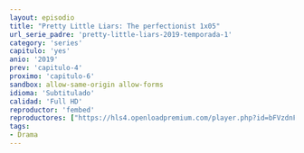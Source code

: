 ```yaml
---
layout: episodio
title: "Pretty Little Liars: The perfectionist 1x05"
url_serie_padre: 'pretty-little-liars-2019-temporada-1'
category: 'series'
capitulo: 'yes'
anio: '2019'
prev: 'capitulo-4'
proximo: 'capitulo-6'
sandbox: allow-same-origin allow-forms
idioma: 'Subtitulado'
calidad: 'Full HD'
reproductor: 'fembed'
reproductores: ["https://hls4.openloadpremium.com/player.php?id=bFVzdnFtbTRVZFI2TjFYc0dKMkJ6aWRBaGJQaVYxaVlETUNwUWJ0STNGS3JqYjR1b3VvVGNuTnhLWUxrd1dXOW9NcHdKMWxKMXRzbS8yay9tMEw0cGc9PQ&sub=https://sub.cuevana2.io/vtt-sub/sub7/Pretty.Little.Liars.The.Perfectionists.S01E05.vtt"]
tags:
- Drama
---
```












